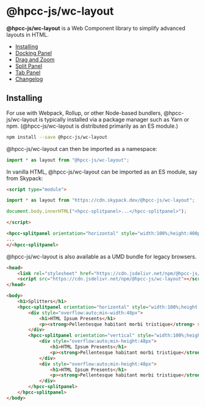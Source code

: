 # @hpcc-js/wc-layout

**@hpcc-js/wc-layout** is a Web Component library to simplify advanced layouts in HTML.

* [Installing](#installing)
* [Docking Panel](src/lumino/dockPanel)
* [Drag and Zoom](src/zoom)
* [Split Panel](src/lumino/splitPanel)
* [Tab Panel](src/lumino/tabPanel)
* [Changelog](./CHANGELOG.md)

## Installing

For use with Webpack, Rollup, or other Node-based bundlers, @hpcc-js/wc-layout is typically installed via a package manager such as Yarn or npm. (@hpcc-js/wc-layout is distributed primarily as an ES module.)

```bash
npm install --save @hpcc-js/wc-layout
```

@hpcc-js/wc-layout can then be imported as a namespace:

```js
import * as layout from "@hpcc-js/wc-layout";
```

In vanilla HTML, @hpcc-js/wc-layout can be imported as an ES module, say from Skypack:

```html
<script type="module">

import * as layout from "https://cdn.skypack.dev/@hpcc-js/wc-layout";

document.body.innerHTML("<hpcc-splitpanel>...</hpcc-splitpanel>");

</script>

<hpcc-splitpanel orientation="horizontal" style="width:100%;height:400px">
...
</<hpcc-splitpanel>

```

@hpcc-js/wc-layout is also available as a UMD bundle for legacy browsers.

```html
<head>
    <link rel="stylesheet" href="https://cdn.jsdelivr.net/npm/@hpcc-js/common/font-awesome/css/font-awesome.min.css">
    <script src="https://cdn.jsdelivr.net/npm/@hpcc-js/wc-layout"></script>
</head>

<body>
    <h1>Splitters</h1>
    <hpcc-splitpanel orientation="horizontal" style="width:100%;height:400px">
        <div style="overflow:auto;min-width:48px">
            <h1>HTML Ipsum Presents</h1>
            <p><strong>Pellentesque habitant morbi tristique</strong> senectus et netus et malesuada fames ac turpis egestas. Vestibulum tortor quam, feugiat vitae, ultricies eget, tempor sit amet, ante. Donec eu libero sit amet quam egestas semper. <em>Aenean ultricies mi vitae est.</em> Mauris placerat eleifend leo. Quisque sit amet est et sapien ullamcorper pharetra. Vestibulum erat wisi, condimentum sed, <code>commodo vitae</code>, ornare sit amet, wisi. Aenean fermentum, elit eget tincidunt condimentum, eros ipsum rutrum orci, sagittis tempus lacus enim ac dui. <a href="#">Donec non enim</a> in turpis pulvinar facilisis. Ut felis.</p>
        </div>
        <hpcc-splitpanel orientation="vertical" style="width:100%;height:100%;border:0px;padding:0px;min-width:48px">
            <div style="overflow:auto;min-height:48px">
                <h1>HTML Ipsum Presents</h1>
                <p><strong>Pellentesque habitant morbi tristique</strong> senectus et netus et malesuada fames ac turpis egestas. Vestibulum tortor quam, feugiat vitae, ultricies eget, tempor sit amet, ante.</p>
            </div>
            <div style="overflow:auto;min-height:48px">
                <h1>HTML Ipsum Presents</h1>
                <p><strong>Pellentesque habitant morbi tristique</strong> senectus et netus et malesuada fames ac turpis egestas. Vestibulum tortor quam, feugiat vitae, ultricies eget, tempor sit amet, ante.</p>
            </div>
        </hpcc-splitpanel>
    </hpcc-splitpanel>
</body>
```

